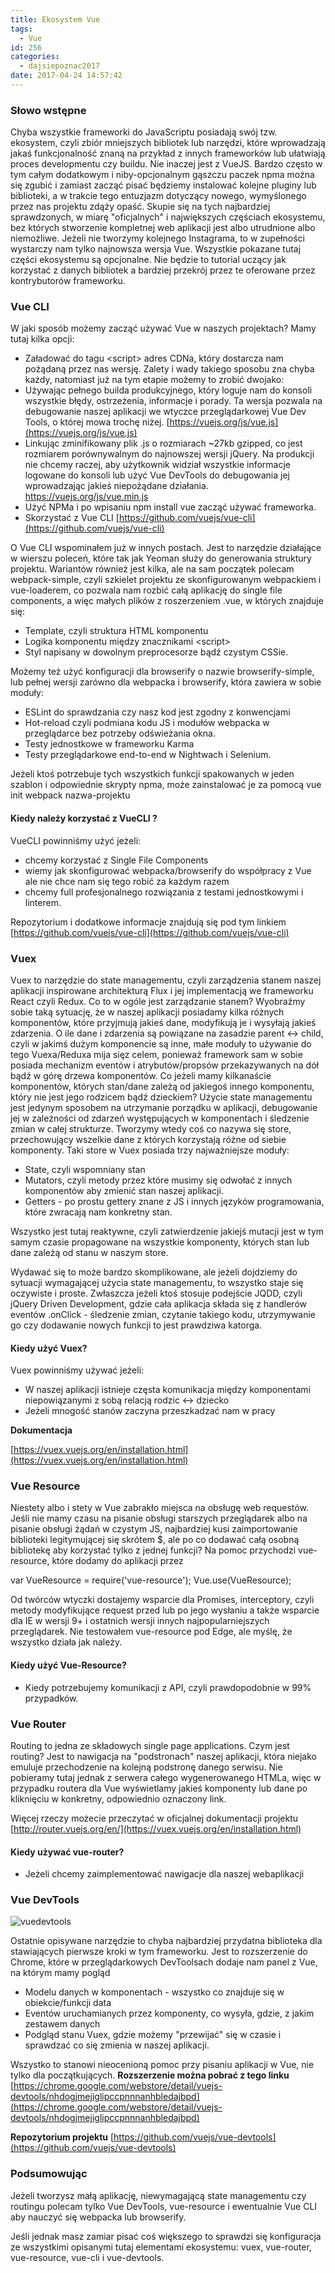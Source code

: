 ```yaml
---
title: Ekosystem Vue
tags:
  - Vue
id: 256
categories:
  - dajsiepoznac2017
date: 2017-04-24 14:57:42
---
```


### Słowo wstępne

Chyba wszystkie frameworki do JavaScriptu posiadają swój tzw. ekosystem, czyli zbiór mniejszych bibliotek lub narzędzi, które wprowadzają jakaś funkcjonalność znaną na przykład z innych frameworków lub ułatwiają proces developmentu czy buildu. Nie inaczej jest z VueJS.
Bardzo często w tym całym dodatkowym i niby-opcjonalnym gąszczu paczek npma można się zgubić i zamiast zacząć pisać będziemy instalować kolejne pluginy lub biblioteki, a w trakcie tego entuzjazm dotyczący nowego, wymyślonego przez nas projektu zdąży opaść.
Skupie się na tych najbardziej sprawdzonych, w miarę "oficjalnych" i największych częściach ekosystemu, bez których stworzenie kompletnej web aplikacji jest albo utrudnione albo niemożliwe. Jeżeli nie tworzymy kolejnego Instagrama, to w zupełności wystarczy nam tylko najnowsza wersja Vue. Wszystkie pokazane tutaj części ekosystemu są opcjonalne. Nie będzie to tutorial uczący jak korzystać z danych bibliotek a bardziej przekrój przez te oferowane przez kontrybutorów frameworku.

### Vue CLI

W jaki sposób możemy zacząć używać Vue w naszych projektach? Mamy tutaj kilka opcji:

- Załadować do tagu &lt;script&gt; adres CDNa, który dostarcza nam pożądaną przez nas wersję. Zalety i wady takiego sposobu zna chyba każdy, natomiast już na tym etapie możemy to zrobić dwojako:
- Używając pełnego builda produkcyjnego, który loguje nam do konsoli wszystkie błędy, ostrzeżenia, informacje i porady. Ta wersja pozwala na debugowanie naszej aplikacji we wtyczce przeglądarkowej Vue Dev Tools, o której mowa trochę niżej. [https://vuejs.org/js/vue.js](https://vuejs.org/js/vue.js)
- Linkując zminifikowany plik .js o rozmiarach ~27kb gzipped, co jest rozmiarem porównywalnym do najnowszej wersji jQuery. Na produkcji nie chcemy raczej, aby użytkownik widział wszystkie informacje logowane do konsoli lub użyć Vue DevTools do debugowania jej wprowadzając jakieś niepożądane działania. https://vuejs.org/js/vue.min.js
- Użyć NPMa i po wpisaniu npm install vue zacząć używać frameworka.
- Skorzystać z Vue CLI [https://github.com/vuejs/vue-cli](https://github.com/vuejs/vue-cli)

O Vue CLI wspominałem już w innych postach. Jest to narzędzie działające w wierszu poleceń, które tak jak Yeoman służy do generowania struktury projektu. Wariantów również jest kilka, ale na sam początek polecam webpack-simple, czyli szkielet projektu ze skonfigurowanym webpackiem i vue-loaderem, co pozwala nam rozbić całą aplikację do single file components, a więc małych plików z roszerzeniem .vue, w których znajduje się:

- Template, czyli struktura HTML komponentu
- Logika komponentu między znacznikami &lt;script&gt;
- Styl napisany w dowolnym preprocesorze bądź czystym CSSie.

Możemy też użyć konfiguracji dla browserify o nazwie browserify-simple, lub pełnej wersji zarówno dla webpacka i browserify, która zawiera w sobie moduły:

- ESLint do sprawdzania czy nasz kod jest zgodny z konwencjami
- Hot-reload czyli podmiana kodu JS i modułów webpacka w przeglądarce bez potrzeby odświeżania okna.
- Testy jednostkowe w frameworku Karma
- Testy przeglądarkowe end-to-end w Nightwach i Selenium.

Jeżeli ktoś potrzebuje tych wszystkich funkcji spakowanych w jeden szablon i odpowiednie skrypty npma, może zainstalować je za pomocą
vue init webpack nazwa-projektu

#### Kiedy należy korzystać z VueCLI ?

VueCLI powinniśmy użyć jeżeli:

- chcemy korzystać z Single File Components
- wiemy jak skonfigurować webpacka/browserify do współpracy z Vue ale nie chce nam się tego robić za każdym razem
- chcemy full profesjonalnego rozwiązania z testami jednostkowymi i linterem.

Repozytorium i dodatkowe informacje znajdują się pod tym linkiem
[https://github.com/vuejs/vue-cli](https://github.com/vuejs/vue-cli)

### Vuex

Vuex to narzędzie do state managementu, czyli zarządzenia stanem naszej aplikacji inspirowane architekturą Flux i jej implementacją we frameworku React czyli Redux.
Co to w ogóle jest zarządzanie stanem?
Wyobraźmy sobie taką sytuację, że w naszej aplikacji posiadamy kilka różnych komponentów, które przyjmują jakieś dane, modyfikują je i wysyłają jakieś zdarzenia. O ile dane i zdarzenia są powiązane na zasadzie parent &lt;-&gt; child, czyli w jakimś dużym komponencie są inne, małe moduły to używanie do tego Vuexa/Reduxa mija sięz celem, ponieważ framework sam w sobie posiada mechanizm eventów i atrybutów/propsów przekazywanych na dół bądź w górę drzewa komponentów.
Co jeżeli mamy kilkanaście komponentów, których stan/dane zależą od jakiegoś innego komponentu, który nie jest jego rodzicem bądź dzieckiem? Użycie state managementu jest jedynym sposobem na utrzymanie porządku w aplikacji, debugowanie jej w zależności od zdarzeń występujących w komponentach i śledzenie zmian w całej strukturze.
Tworzymy wtedy coś co nazywa się store, przechowujący wszelkie dane z których korzystają różne od siebie komponenty.
Taki store w Vuex posiada trzy najważniejsze moduły:

- State, czyli wspomniany stan
- Mutators, czyli metody przez które musimy się odwołać z innych komponentów aby zmienić stan naszej aplikacji.
- Getters - po prostu gettery znane z JS i innych języków programowania, które zwracają nam konkretny stan.

Wszystko jest tutaj reaktywne, czyli zatwierdzenie jakiejś mutacji jest w tym samym czasie propagowane na wszystkie komponenty, których stan lub dane zależą od stanu w naszym store.

Wydawać się to może bardzo skomplikowane, ale jeżeli dojdziemy do sytuacji wymagającej użycia state managementu, to wszystko staje się oczywiste i proste. Zwłaszcza jeżeli ktoś stosuje podejście JQDD, czyli jQuery Driven Development, gdzie cała aplikacja składa się z handlerów eventów .onClick - śledzenie zmian, czytanie takiego kodu, utrzymywanie go czy dodawanie nowych funkcji to jest prawdziwa katorga.

#### Kiedy użyć Vuex?

Vuex powinniśmy używać jeżeli:

- W naszej aplikacji istnieje częsta komunikacja między komponentami niepowiązanymi z sobą relacją rodzic &lt;-&gt; dziecko
- Jeżeli mnogość stanów zaczyna przeszkadzać nam w pracy

**Dokumentacja**

[https://vuex.vuejs.org/en/installation.html](https://vuex.vuejs.org/en/installation.html)

### **Vue Resource**

Niestety albo i stety w Vue zabrakło miejsca na obsługę web requestów. Jeśli nie mamy czasu na pisanie obsługi starszych przeglądarek albo na pisanie obsługi żądań w czystym JS, najbardziej kusi zaimportowanie biblioteki legitymującej się skrótem $, ale po co dodawać całą osobną bibliotekę aby korzystać tylko z jednej funkcji? Na pomoc przychodzi vue-resource, które dodamy do aplikacji przez

var VueResource = require('vue-resource');
Vue.use(VueResource);

Od twórców wtyczki dostajemy wsparcie dla Promises, interceptory, czyli metody modyfikujące request przed lub po jego wysłaniu a także wsparcie dla IE w wersji 9+ i ostatnich wersji innych najpopularniejszych przeglądarek.
Nie testowałem vue-resource pod Edge, ale myślę, że wszystko działa jak należy.

#### Kiedy użyć Vue-Resource?

- Kiedy potrzebujemy komunikacji z API, czyli prawdopodobnie w 99% przypadków.

### Vue Router

Routing to jedna ze składowych single page applications. Czym jest routing? Jest to nawigacja na "podstronach" naszej aplikacji, która niejako emuluje przechodzenie na kolejną podstronę danego serwisu. Nie pobieramy tutaj jednak z serwera całego wygenerowanego HTMLa, więc w przypadku routera dla Vue wyświetlamy jakieś komponenty lub dane po kliknięciu w konkretny, odpowiednio oznaczony link.

Więcej rzeczy możecie przeczytać w oficjalnej dokumentacji projektu
[http://router.vuejs.org/en/](https://vuex.vuejs.org/en/installation.html)

#### Kiedy używać vue-router?

- Jeżeli chcemy zaimplementować nawigacje dla naszej webaplikacji

### Vue DevTools

![vuedevtools](http://arkadiuszm.pl/wp-content/uploads/2017/04/vuedevtools-300x194.png)

Ostatnie opisywane narzędzie to chyba najbardziej przydatna biblioteka dla stawiających pierwsze kroki w tym frameworku. Jest to rozszerzenie do Chrome, które w przeglądarkowych DevToolsach dodaje nam panel z Vue, na którym mamy pogląd

- Modelu danych w komponentach - wszystko co znajduje się w obiekcie/funkcji data
- Eventów uruchamianych przez komponenty, co wysyła, gdzie, z jakim zestawem danych
- Podgląd stanu Vuex, gdzie możemy "przewijać" się w czasie i sprawdzać co się zmienia w naszej aplikacji.

Wszystko to stanowi nieocenioną pomoc przy pisaniu aplikacji w Vue, nie tylko dla początkujących.
**Rozszerzenie można pobrać z tego linku**
[https://chrome.google.com/webstore/detail/vuejs-devtools/nhdogjmejiglipccpnnnanhbledajbpd](https://chrome.google.com/webstore/detail/vuejs-devtools/nhdogjmejiglipccpnnnanhbledajbpd)

**Repozytorium projektu**
[https://github.com/vuejs/vue-devtools](https://github.com/vuejs/vue-devtools)

### Podsumowując

Jeżeli tworzysz małą aplikację, niewymagającą state managementu czy routingu polecam tylko Vue DevTools, vue-resource i ewentualnie Vue CLI aby nauczyć się webpacka lub browserify.

Jeśli jednak masz zamiar pisać coś większego to sprawdzi się konfiguracja ze wszystkimi opisanymi tutaj elementami ekosystemu: vuex, vue-router, vue-resource, vue-cli i vue-devtools.